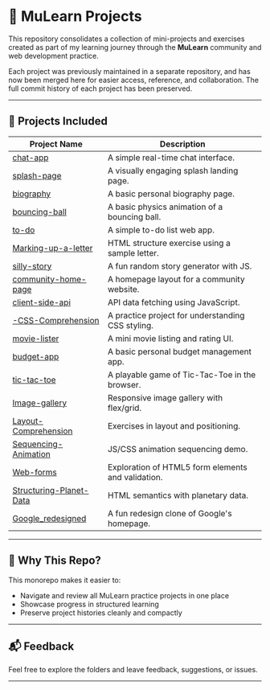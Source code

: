 # 🌱 MuLearn Projects

This repository consolidates a collection of mini-projects and exercises created as part of my learning journey through the **MuLearn** community and web development practice.

Each project was previously maintained in a separate repository, and has now been merged here for easier access, reference, and collaboration. The full commit history of each project has been preserved.

---

## 📁 Projects Included

| Project Name | Description |
|--------------|-------------|
| [chat-app](./chat-app) | A simple real-time chat interface. |
| [splash-page](./splash-page) | A visually engaging splash landing page. |
| [biography](./biography) | A basic personal biography page. |
| [bouncing-ball](./bouncing-ball) | A basic physics animation of a bouncing ball. |
| [to-do](./to-do) | A simple to-do list web app. |
| [Marking-up-a-letter](./Marking-up-a-letter) | HTML structure exercise using a sample letter. |
| [silly-story](./silly-story) | A fun random story generator with JS. |
| [community-home-page](./community-home-page) | A homepage layout for a community website. |
| [client-side-api](./client-side-api) | API data fetching using JavaScript. |
| [-CSS-Comprehension](./-CSS-Comprehension) | A practice project for understanding CSS styling. |
| [movie-lister](./movie-lister) | A mini movie listing and rating UI. |
| [budget-app](./budget-app) | A basic personal budget management app. |
| [tic-tac-toe](./tic-tac-toe) | A playable game of Tic-Tac-Toe in the browser. |
| [Image-gallery](./Image-gallery) | Responsive image gallery with flex/grid. |
| [Layout-Comprehension](./Layout-Comprehension) | Exercises in layout and positioning. |
| [Sequencing-Animation](./Sequencing-Animation) | JS/CSS animation sequencing demo. |
| [Web-forms](./Web-forms) | Exploration of HTML5 form elements and validation. |
| [Structuring-Planet-Data](./Structuring-Planet-Data) | HTML semantics with planetary data. |
| [Google_redesigned](./Google_redesigned) | A fun redesign clone of Google's homepage. |

---

## 🧠 Why This Repo?

This monorepo makes it easier to:
- Navigate and review all MuLearn practice projects in one place
- Showcase progress in structured learning
- Preserve project histories cleanly and compactly

---

## 📬 Feedback

Feel free to explore the folders and leave feedback, suggestions, or issues.

---

